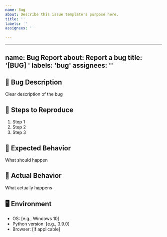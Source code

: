 ```yaml
---
name: Bug
about: Describe this issue template's purpose here.
title: ''
labels: ''
assignees: ''

---
```


---
name: Bug Report
about: Report a bug
title: '[BUG] '
labels: 'bug'
assignees: ''
---

## 🐛 Bug Description
Clear description of the bug

## 📸 Steps to Reproduce
1. Step 1
2. Step 2
3. Step 3

## 💭 Expected Behavior
What should happen

## 🚨 Actual Behavior
What actually happens

## 🖥️ Environment
- OS: [e.g., Windows 10]
- Python version: [e.g., 3.9.0]
- Browser: [if applicable]
